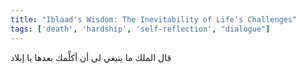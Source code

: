 ```yaml
---
title: "Iblaad's Wisdom: The Inevitability of Life's Challenges"
tags: ['death', 'hardship', 'self-reflection', "dialogue"]
---
```


 قال الملك ما ينبغي لي أن أكلِّمك بعدها يا إبلاد
